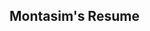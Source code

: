 <h2 align="left">Montasim's Resume</h2>

<object data="Resume_of_Montasim.pdf" type="application/pdf" width="100%"> 
</object>


